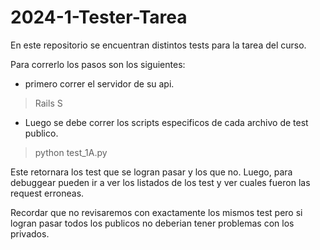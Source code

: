 # 2024-1-Tester-Tarea

En este repositorio se encuentran distintos tests para la tarea del curso.

Para correrlo los pasos son los siguientes:


* primero correr el servidor de su api.
>Rails S

* Luego se debe correr los scripts especificos de cada archivo de test publico.

>python test_1A.py

Este retornara los test que se logran pasar y los que no. Luego, para debuggear pueden ir a ver los listados de los test y ver cuales fueron las request erroneas. 

Recordar que no revisaremos con exactamente los mismos test pero si logran pasar todos los publicos no deberian tener problemas con los privados.